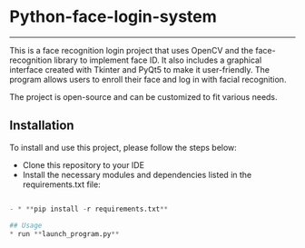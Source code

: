 # Python-face-login-system
---

This is a face recognition login project that uses OpenCV and the face-recognition library to implement face ID. It also includes a graphical interface created with Tkinter and PyQt5 to make it user-friendly. The program allows users to enroll their face and log in with facial recognition.

The project is open-source and can be customized to fit various needs.

## Installation
To install and use this project, please follow the steps below: <br>
* Clone this repository to your IDE <br>
* Install the necessary modules and dependencies listed in the requirements.txt file: <br>
``` python 

- * **pip install -r requirements.txt**

## Usage
* run **launch_program.py**




